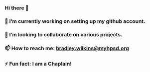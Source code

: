 ### Hi there 👋

### 🔭 I’m currently working on setting up my github account.
### 👯 I’m looking to collaborate on various projects.
### 📫 How to reach me: bradley.wilkins@myhpsd.org
### ⚡ Fun fact: I am a Chaplain!
<!--
**bradford4-0/bradford4-0** is a ✨ _special_ ✨ repository because its `README.md` (this file) appears on your GitHub profile.

Here are some ideas to get you started:

### 🔭 I’m currently working on setting up my github account.
- 🌱 I’m currently learning ...
### 👯 I’m looking to collaborate on various projects.
- 🤔 I’m looking for help with ...
- 💬 Ask me about ...
### 📫 How to reach me: bradley.wilkins@myhpsd.org
### ⚡ Fun fact: I am a Chaplain!
-->
